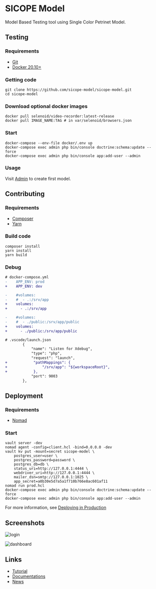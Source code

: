 # SICOPE Model

Model Based Testing tool using Single Color Petrinet Model.

## Testing

### Requirements

* [Git](https://git-scm.com/downloads)
* [Docker 20.10+](https://docs.docker.com/get-docker/)

### Getting code

```shell
git clone https://github.com/sicope-model/sicope-model.git
cd sicope-model
```

### Download optional docker images

```shell
docker pull selenoid/video-recorder:latest-release
docker pull IMAGE_NAME:TAG # in var/selenoid/browsers.json
```

### Start

```shell
docker-compose --env-file docker/.env up
docker-compose exec admin php bin/console doctrine:schema:update --force
docker-compose exec admin php bin/console app:add-user --admin
```

### Usage

Visit [Admin](https://localhost) to create first model.

## Contributing

### Requirements

* [Composer](https://getcomposer.org/download/)
* [Yarn](https://classic.yarnpkg.com/lang/en/docs/install/)

### Build code

```shell
composer install
yarn install
yarn build
```

### Debug

```diff
# docker-compose.yml
-    APP_ENV: prod
+    APP_ENV: dev

-    #volumes:
-    #  - .:/srv/app
+    volumes:
+      - .:/srv/app

-    #volumes:
-    #  - ./public:/srv/app/public
+    volumes:
+      - ./public:/srv/app/public
```

```diff
# .vscode/launch.json
        {
            "name": "Listen for Xdebug",
            "type": "php",
            "request": "launch",
+            "pathMappings": {
+                "/srv/app": "${workspaceRoot}",
+            },
            "port": 9003
        },
```

## Deployment

### Requirements

* [Nomad](https://www.nomadproject.io/downloads)

### Start

```shell
vault server -dev
nomad agent -config=client.hcl -bind=0.0.0.0 -dev
vault kv put -mount=secret sicope-model \
    postgres_user=user \
    postgres_password=password \
    postgres_db=db \
    status_uri=http://127.0.0.1:4444 \
    webdriver_uri=http://127.0.0.1:4444 \
    mailer_dsn=smtp://127.0.0.1:1025 \
    app_secret=a0b30e5d7a5a1f710b766e8ac601af11
nomad run prod.hcl
docker-compose exec admin php bin/console doctrine:schema:update --force
docker-compose exec admin php bin/console app:add-user --admin
```

For more information, see [Deploying in Production](https://github.com/dunglas/symfony-docker/blob/main/docs/production.md)

## Screenshots

![login](http://sicope-model.github.io/img/screenshots/login.png)

![dashboard](http://sicope-model.github.io/img/screenshots/dashboard.png)


## Links

* [Tutorial](https://sicope-model.github.io/docs/tutorial)
* [Documentations](https://sicope-model.github.io/docs)
* [News](http://sicope-model.github.io/blog)
